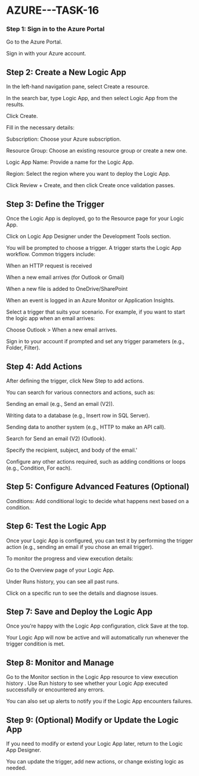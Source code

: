 # AZURE---TASK-16

### Step 1: Sign in to the Azure Portal

Go to the Azure Portal.

Sign in with your Azure account.

## Step 2: Create a New Logic App

In the left-hand navigation pane, select Create a resource.

In the search bar, type Logic App, and then select Logic App from the results.

Click Create.

Fill in the necessary details:

Subscription: Choose your Azure subscription.

Resource Group: Choose an existing resource group or create a new one.

Logic App Name: Provide a name for the Logic App.

Region: Select the region where you want to deploy the Logic App.

Click Review + Create, and then click Create once validation passes.

## Step 3: Define the Trigger

Once the Logic App is deployed, go to the Resource page for your Logic App.

Click on Logic App Designer under the Development Tools section.

You will be prompted to choose a trigger. A trigger starts the Logic App workflow. Common triggers include:

When an HTTP request is received

When a new email arrives (for Outlook or Gmail)

When a new file is added to OneDrive/SharePoint

When an event is logged in an Azure Monitor or Application Insights.

Select a trigger that suits your scenario. For example, if you want to start the logic app when an email arrives:

Choose Outlook > When a new email arrives.

Sign in to your account if prompted and set any trigger parameters (e.g., Folder, Filter).

## Step 4: Add Actions

After defining the trigger, click New Step to add actions.

You can search for various connectors and actions, such as:

Sending an email (e.g., Send an email (V2)).

Writing data to a database (e.g., Insert row in SQL Server).

Sending data to another system (e.g., HTTP to make an API call).


Search for Send an email (V2) (Outlook).

Specify the recipient, subject, and body of the email.'

Configure any other actions required, such as adding conditions or loops (e.g., Condition, For each).

## Step 5: Configure Advanced Features (Optional)

Conditions: Add conditional logic to decide what happens next based on a condition.


## Step 6: Test the Logic App

Once your Logic App is configured, you can test it by performing the trigger action (e.g., sending an email if you chose an email trigger).

To monitor the progress and view execution details:

Go to the Overview page of your Logic App.

Under Runs history, you can see all past runs.

Click on a specific run to see the details and diagnose issues.

## Step 7: Save and Deploy the Logic App

Once you’re happy with the Logic App configuration, click Save at the top.

Your Logic App will now be active and will automatically run whenever the trigger condition is met.

## Step 8: Monitor and Manage

Go to the Monitor section in the Logic App resource to view execution history
.
Use Run history to see whether your Logic App executed successfully or encountered any errors.

You can also set up alerts to notify you if the Logic App encounters failures.

## Step 9: (Optional) Modify or Update the Logic App

If you need to modify or extend your Logic App later, return to the Logic App Designer.

You can update the trigger, add new actions, or change existing logic as needed.

